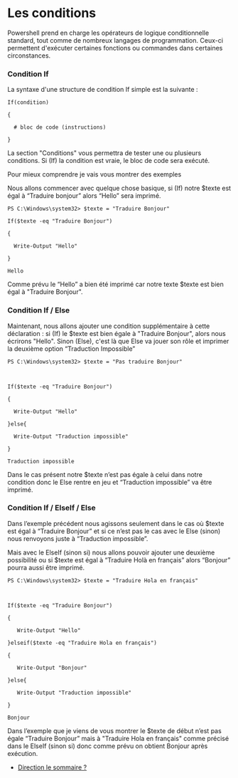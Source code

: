 # Les conditions 

 

Powershell prend en charge les opérateurs de logique conditionnelle standard, tout comme de nombreux langages de programmation. Ceux-ci permettent d'exécuter certaines fonctions ou commandes dans certaines circonstances. 

### Condition If 

 

La syntaxe d'une structure de condition If simple est la suivante : 

```
If(condition)  

{  

  # bloc de code (instructions) 

} 
```

La section "Conditions" vous permettra de tester une ou plusieurs conditions. Si (If) la condition est vraie, le bloc de code sera exécuté. 

 

Pour mieux comprendre je vais vous montrer des exemples 

Nous allons commencer avec quelque chose basique, si (If) notre $texte est égal à “Traduire bonjour” alors “Hello” sera imprimé. 

```
PS C:\Windows\system32> $texte = "Traduire Bonjour" 

If($texte -eq "Traduire Bonjour")  

{  

  Write-Output "Hello" 

} 

Hello 
```

Comme prévu le “Hello” a bien été imprimé car notre texte $texte est bien égal à "Traduire Bonjour". 

 

### Condition If / Else 

Maintenant, nous allons ajouter une condition supplémentaire à cette déclaration : si (If) le $texte est bien égale à "Traduire Bonjour", alors nous écrirons "Hello". Sinon (Else), c'est là que Else va jouer son rôle et imprimer la deuxième option “Traduction Impossible” 

```
PS C:\Windows\system32> $texte = "Pas traduire Bonjour" 

  

If($texte -eq "Traduire Bonjour")  

{  

  Write-Output "Hello" 

}else{ 

  Write-Output "Traduction impossible" 

} 

Traduction impossible
```

 

Dans le cas présent notre $texte n’est pas égale à celui dans notre condition donc le Else rentre en jeu et “Traduction impossible” va être imprimé. 

### Condition If / ElseIf / Else 

Dans l’exemple précédent nous agissons seulement dans le cas où $texte est égal à “Traduire Bonjour” et si ce n’est pas le cas avec le Else (sinon) nous renvoyons juste à “Traduction impossible”. 

Mais avec le ElseIf (sinon si) nous allons pouvoir ajouter une deuxième possibilité ou si $texte est égal à “Traduire Holà en français” alors “Bonjour” pourra aussi être imprimé. 

```
PS C:\Windows\system32> $texte = "Traduire Hola en français" 

 

If($texte -eq "Traduire Bonjour") 

{ 

   Write-Output "Hello" 

}elseif($texte -eq "Traduire Hola en français") 

{ 

   Write-Output "Bonjour" 

}else{ 

   Write-Output "Traduction impossible" 

} 

Bonjour 
```

Dans l’exemple que je viens de vous montrer le $texte de début n’est pas égale “Traduire Bonjour” mais à "Traduire Hola en français" comme précisé dans le ElseIf (sinon si) donc comme prévu on obtient Bonjour après exécution. 

- [Direction le sommaire ?](https://github.com/RonanF-lab/PowerShell/blob/main/README.md#sommaire)
